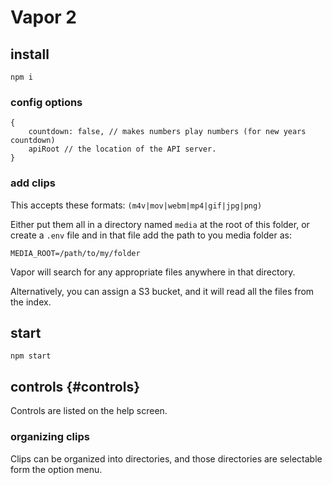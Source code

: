 # Vapor 2

## install
    npm i

### config options
    {
        countdown: false, // makes numbers play numbers (for new years countdown)
        apiRoot // the location of the API server.
    }
### add clips
This accepts these formats: `(m4v|mov|webm|mp4|gif|jpg|png)`

Either put them all in a directory named `media` at the root of this folder, or create a `.env` file and in that file add the path to you media folder as:
    
    MEDIA_ROOT=/path/to/my/folder

Vapor will search for any appropriate files anywhere in that directory. 

Alternatively, you can assign a S3 bucket, and it will read all the files from the index.

## start
    npm start

## controls {#controls}
Controls are listed on the help screen.

### organizing clips
Clips can be organized into directories, and those directories are selectable form the option menu.

<!-- #### groups
The groups (accessed by CTRL + Number) are a way of defining groups of clips on the fly.
Any clips that you have playing can be saved to one of 10 groups by pressing CTRL + Number.
Pressing CTRL + Shift +  Number will load that group.
Once selected, only these clips will be available, either by keyboard or autopilot. 

CTRL + Delete releases the saved group and restores all your clips. 

CTRL + Number + Delete - Deletes that group. -->